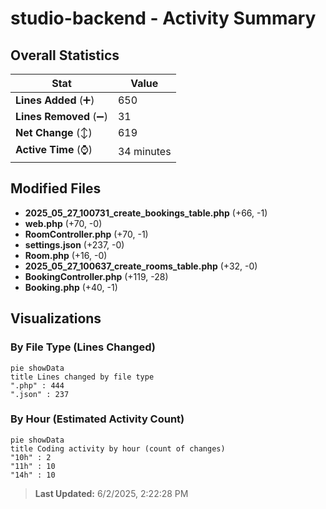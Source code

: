 # studio-backend - Activity Summary 

## Overall Statistics

| Stat                   | Value                                                             |
| ---------------------- | ----------------------------------------------------------------- |
| **Lines Added** (➕)   | 650                                          |
| **Lines Removed** (➖) | 31                                        |
| **Net Change** (↕)    | 619                |
| **Active Time** (⌚)   | 34 minutes |


## Modified Files
- **2025_05_27_100731_create_bookings_table.php** (+66, -1)
- **web.php** (+70, -0)
- **RoomController.php** (+70, -1)
- **settings.json** (+237, -0)
- **Room.php** (+16, -0)
- **2025_05_27_100637_create_rooms_table.php** (+32, -0)
- **BookingController.php** (+119, -28)
- **Booking.php** (+40, -1)

## Visualizations

### By File Type (Lines Changed)

```mermaid
pie showData
title Lines changed by file type
".php" : 444
".json" : 237
```

### By Hour (Estimated Activity Count)

```mermaid
pie showData
title Coding activity by hour (count of changes)
"10h" : 2
"11h" : 10
"14h" : 10
```


> **Last Updated:** 6/2/2025, 2:22:28 PM